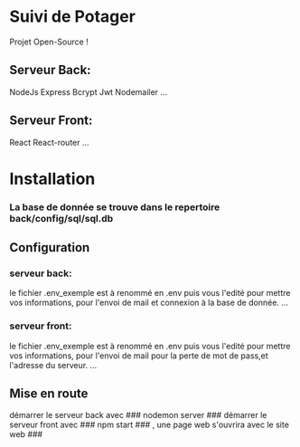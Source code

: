 # Suivi de Potager

Projet Open-Source !

## Serveur Back: ##
NodeJs
Express
Bcrypt
Jwt
Nodemailer
...

## Serveur Front: ##
React
React-router
...

# Installation
### La base de donnée se trouve dans le repertoire back/config/sql/sql.db

## Configuration ##

### serveur back: ###
le fichier .env_exemple est à renommé en .env puis vous l'edité pour mettre vos informations, pour l'envoi de mail et connexion à la base de donnée.
...

### serveur front: ###
le fichier .env_exemple est à renommé en .env puis vous l'edité pour mettre vos informations, pour l'envoi de mail pour la perte de mot de pass,et l'adresse du serveur.
...

## Mise en route
démarrer le serveur back avec  ### nodemon server ###
démarrer le serveur front avec ### npm start ### , une page web s'ouvrira avec le site web ###
